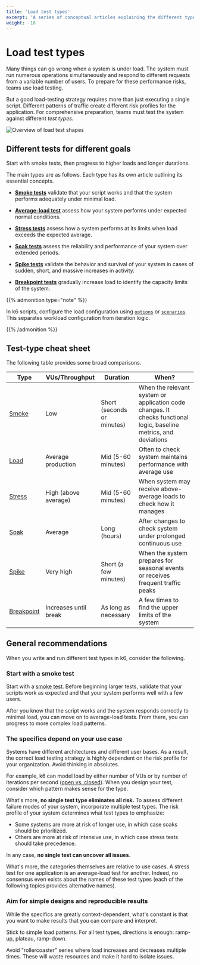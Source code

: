 ```yaml
---
title: 'Load test types'
excerpt: 'A series of conceptual articles explaining the different types of load tests. Learn about planning, running, and interpreting different tests for different performance goals.'
weight: -10
---
```


# Load test types

Many things can go wrong when a system is under load.
The system must run numerous operations simultaneously and respond to different requests from a variable number of users.
To prepare for these performance risks, teams use load testing.

But a good load-testing strategy requires more than just executing a single script.
Different patterns of traffic create different risk profiles for the application.
For comprehensive preparation, teams must test the system against different _test types_.

![Overview of load test shapes](/media/docs/k6-oss/chart-load-test-types-overview.png)

## Different tests for different goals

Start with smoke tests, then progress to higher loads and longer durations.

The main types are as follows. Each type has its own article outlining its essential concepts.

- [**Smoke tests**](https://grafana.com/docs/k6/<K6_VERSION>/testing-guides/test-types/smoke-testing) validate that your script works and that the system performs adequately under minimal load.

- [**Average-load test**](https://grafana.com/docs/k6/<K6_VERSION>/testing-guides/test-types/load-testing) assess how your system performs under expected normal conditions.

- [**Stress tests**](https://grafana.com/docs/k6/<K6_VERSION>/testing-guides/test-types/stress-testing) assess how a system performs at its limits when load exceeds the expected average.

- [**Soak tests**](https://grafana.com/docs/k6/<K6_VERSION>/testing-guides/test-types/soak-testing) assess the reliability and performance of your system over extended periods.

- [**Spike tests**](https://grafana.com/docs/k6/<K6_VERSION>/testing-guides/test-types/spike-testing) validate the behavior and survival of your system in cases of sudden, short, and massive increases in activity.

- [**Breakpoint tests**](https://grafana.com/docs/k6/<K6_VERSION>/testing-guides/test-types/breakpoint-testing) gradually increase load to identify the capacity limits of the system.

{{% admonition type="note" %}}

In k6 scripts, configure the load configuration using [`options`](https://grafana.com/docs/k6/<K6_VERSION>/get-started/running-k6#using-options) or [`scenarios`](https://grafana.com/docs/k6/<K6_VERSION>/using-k6/scenarios). This separates workload configuration from iteration logic.

 {{% /admonition %}}

## Test-type cheat sheet

The following table provides some broad comparisons.

| Type                                                                  | VUs/Throughput        | Duration                   | When?                                                                                                              |
| --------------------------------------------------------------------- | --------------------- | -------------------------- | ------------------------------------------------------------------------------------------------------------------ |
| [Smoke](https://grafana.com/docs/k6/<K6_VERSION>/testing-guides/test-types/smoke-testing)           | Low                   | Short (seconds or minutes) | When the relevant system or application code changes. It checks functional logic, baseline metrics, and deviations |
| [Load](https://grafana.com/docs/k6/<K6_VERSION>/testing-guides/test-types/load-testing)             | Average production    | Mid (5-60 minutes)         | Often to check system maintains performance with average use                                                       |
| [Stress](https://grafana.com/docs/k6/<K6_VERSION>/testing-guides/test-types/stress-testing)         | High (above average)  | Mid (5-60 minutes)         | When system may receive above-average loads to check how it manages                                                |
| [Soak](https://grafana.com/docs/k6/<K6_VERSION>/testing-guides/test-types/soak-testing)             | Average               | Long (hours)               | After changes to check system under prolonged continuous use                                                       |
| [Spike](https://grafana.com/docs/k6/<K6_VERSION>/testing-guides/test-types/spike-testing)           | Very high             | Short (a few minutes)      | When the system prepares for seasonal events or receives frequent traffic peaks                                    |
| [Breakpoint](https://grafana.com/docs/k6/<K6_VERSION>/testing-guides/test-types/breakpoint-testing) | Increases until break | As long as necessary       | A few times to find the upper limits of the system                                                                 |

## General recommendations

When you write and run different test types in k6, consider the following.

### Start with a smoke test

Start with a [smoke test](https://grafana.com/docs/k6/<K6_VERSION>/testing-guides/test-types/smoke-testing).
Before beginning larger tests, validate that your scripts work as expected and that your system performs well with a few users.

After you know that the script works and the system responds correctly to minimal load,
you can move on to average-load tests.
From there, you can progress to more complex load patterns.

### The specifics depend on your use case

Systems have different architectures and different user bases. As a result, the correct load testing strategy is highly dependent on the risk profile for your organization. Avoid thinking in absolutes.

For example, k6 can model load by either number of VUs or by number of iterations per second ([open vs. closed](https://grafana.com/docs/k6/<K6_VERSION>/using-k6/scenarios/concepts/open-vs-closed)).
When you design your test, consider which pattern makes sense for the type.

What's more, **no single test type eliminates all risk.**
To assess different failure modes of your system, incorporate multiple test types.
The risk profile of your system determines what test types to emphasize:

- Some systems are more at risk of longer use, in which case soaks should be prioritized.
- Others are more at risk of intensive use, in which case stress tests should take precedence.

In any case, **no single test can uncover all issues**.

What's more, the categories themselves are relative to use cases. A stress test for one application is an average-load test for another. Indeed, no consensus even exists about the names of these test types (each of the following topics provides alternative names).

### Aim for simple designs and reproducible results

While the specifics are greatly context-dependent, what's constant is that you want to make results that you can compare and interpret.

Stick to simple load patterns. For all test types, directions is enough: ramp-up, plateau, ramp-down.

Avoid "rollercoaster" series where load increases and decreases multiple times. These will waste resources and make it hard to isolate issues.
